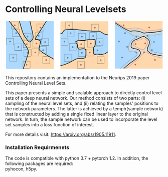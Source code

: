 # Controlling Neural Levelsets

<p align="center">
  <img src="teaser.png"/>
</p>


This repository contains an implementation to the Neurips 2019 paper Controlling Neural Level Sets.

This paper presents a simple and scalable approach to directly control level sets of a deep neural network. Our method consists of two parts: (i) sampling of the neural level sets, and (ii) relating the samples' positions to the network parameters. The latter is achieved by a \emph{sample network} that is constructed by adding a single fixed linear layer to the original network. In turn, the sample network can be used to incorporate the level set samples into a loss function of interest. 

For more details visit: https://arxiv.org/abs/1905.11911.

### Installation Requirmenets
The code is compatible with python 3.7 + pytorch 1.2. In addition, the following packages are required:  
pyhocon, h5py.
